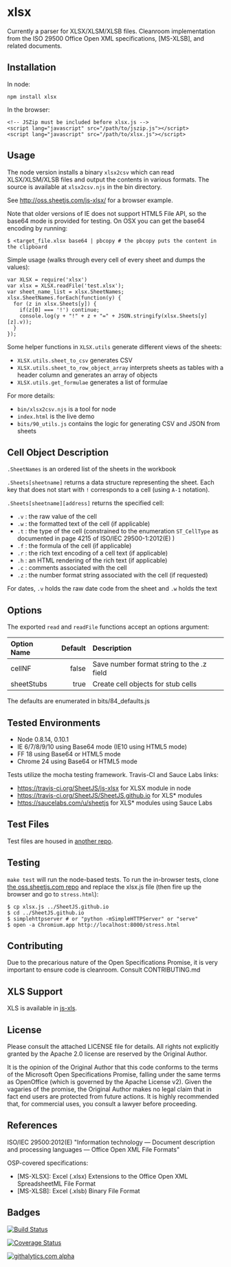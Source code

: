 # xlsx

Currently a parser for XLSX/XLSM/XLSB files.  Cleanroom implementation from the
ISO 29500  Office Open XML specifications, [MS-XLSB], and related documents.

## Installation

In node:

    npm install xlsx

In the browser:

    <!-- JSZip must be included before xlsx.js -->
    <script lang="javascript" src="/path/to/jszip.js"></script>
    <script lang="javascript" src="/path/to/xlsx.js"></script>

## Usage

The node version installs a binary `xlsx2csv` which can read XLSX/XLSM/XLSB files and output the contents in various formats.  The source is available at `xlsx2csv.njs` in the bin directory.

See <http://oss.sheetjs.com/js-xlsx/> for a browser example.

Note that older versions of IE does not support HTML5 File API, so the base64 mode is provided for testing.  On OSX you can get the base64 encoding by running:

    $ <target_file.xlsx base64 | pbcopy # the pbcopy puts the content in the clipboard

Simple usage (walks through every cell of every sheet and dumps the values):

    var XLSX = require('xlsx')
    var xlsx = XLSX.readFile('test.xlsx');
    var sheet_name_list = xlsx.SheetNames;
    xlsx.SheetNames.forEach(function(y) {
      for (z in xlsx.Sheets[y]) {
        if(z[0] === '!') continue;
        console.log(y + "!" + z + "=" + JSON.stringify(xlsx.Sheets[y][z].v));
      }
    });

Some helper functions in `XLSX.utils` generate different views of the sheets:

- `XLSX.utils.sheet_to_csv` generates CSV
- `XLSX.utils.sheet_to_row_object_array` interprets sheets as tables with a header column and generates an array of objects
- `XLSX.utils.get_formulae` generates a list of formulae

For more details:

- `bin/xlsx2csv.njs` is a tool for node
- `index.html` is the live demo
- `bits/90_utils.js` contains the logic for generating CSV and JSON from sheets

## Cell Object Description 

`.SheetNames` is an ordered list of the sheets in the workbook

`.Sheets[sheetname]` returns a data structure representing the sheet.  Each key
that does not start with `!` corresponds to a cell (using `A-1` notation).

`.Sheets[sheetname][address]` returns the specified cell:

- `.v` : the raw value of the cell
- `.w` : the formatted text of the cell (if applicable)
- `.t` : the type of the cell (constrained to the enumeration `ST_CellType` as documented in page 4215 of ISO/IEC 29500-1:2012(E) )
- `.f` : the formula of the cell (if applicable)
- `.r` : the rich text encoding of a cell text (if applicable)
- `.h` : an HTML rendering of the rich text (if applicable)
- `.c` : comments associated with the cell
- `.z` : the number format string associated with the cell (if requested) 

For dates, `.v` holds the raw date code from the sheet and `.w` holds the text

## Options

The exported `read` and `readFile` functions accept an options argument:

| Option Name | Default | Description |
| :---------- | ------: | :---------- |
| cellNF      | false   | Save number format string to the .z field |
| sheetStubs  | true    | Create cell objects for stub cells |

The defaults are enumerated in bits/84_defaults.js 

## Tested Environments

 - Node 0.8.14, 0.10.1
 - IE 6/7/8/9/10 using Base64 mode (IE10 using HTML5 mode)
 - FF 18 using Base64 or HTML5 mode
 - Chrome 24 using Base64 or HTML5 mode

Tests utilize the mocha testing framework.  Travis-CI and Sauce Labs links:

 - <https://travis-ci.org/SheetJS/js-xlsx> for XLSX module in node
 - <https://travis-ci.org/SheetJS/SheetJS.github.io> for XLS* modules
 - <https://saucelabs.com/u/sheetjs> for XLS* modules using Sauce Labs

## Test Files

Test files are housed in [another repo](https://github.com/SheetJS/test_files).

## Testing

`make test` will run the node-based tests.  To run the in-browser tests, clone
[the oss.sheetjs.com repo](https://github.com/SheetJS/SheetJS.github.io) and
replace the xlsx.js file (then fire up the browser and go to `stress.html`):

```
$ cp xlsx.js ../SheetJS.github.io
$ cd ../SheetJS.github.io
$ simplehttpserver # or "python -mSimpleHTTPServer" or "serve"
$ open -a Chromium.app http://localhost:8000/stress.html
```

## Contributing

Due to the precarious nature of the Open Specifications Promise, it is very important to ensure code is cleanroom.  Consult CONTRIBUTING.md 

## XLS Support

XLS is available in [js-xls](https://github.com/SheetJS/js-xls).

## License

Please consult the attached LICENSE file for details.  All rights not explicitly granted by the Apache 2.0 license are reserved by the Original Author.

It is the opinion of the Original Author that this code conforms to the terms of the Microsoft Open Specifications Promise, falling under the same terms as OpenOffice (which is governed by the Apache License v2).  Given the vagaries of the promise, the Original Author makes no legal claim that in fact end users are protected from future actions.  It is highly recommended that, for commercial uses, you consult a lawyer before proceeding.

## References

ISO/IEC 29500:2012(E) "Information technology — Document description and processing languages — Office Open XML File Formats"

OSP-covered specifications:

 - [MS-XLSX]: Excel (.xlsx) Extensions to the Office Open XML SpreadsheetML File Format
 - [MS-XLSB]: Excel (.xlsb) Binary File Format

## Badges

[![Build Status](https://travis-ci.org/SheetJS/js-xlsx.png?branch=master)](https://travis-ci.org/SheetJS/js-xlsx)

[![Coverage Status](https://coveralls.io/repos/SheetJS/js-xlsx/badge.png?branch=master)](https://coveralls.io/r/SheetJS/js-xlsx?branch=master)

[![githalytics.com alpha](https://cruel-carlota.pagodabox.com/ed5bb2c4c4346a474fef270f847f3f78 "githalytics.com")](http://githalytics.com/SheetJS/js-xlsx)

